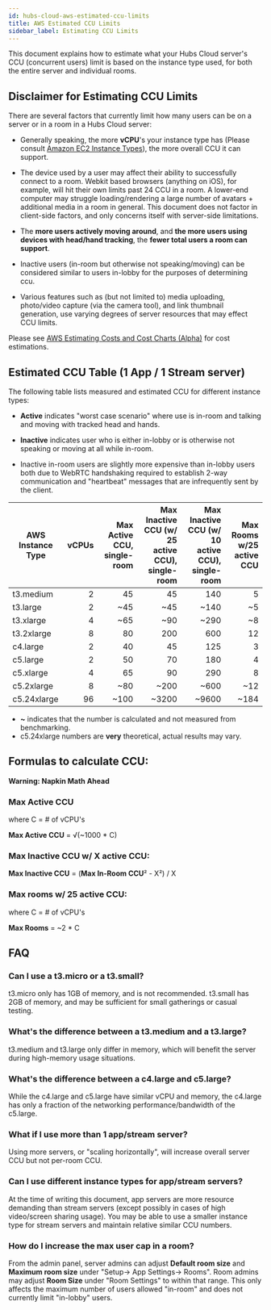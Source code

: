 ```yaml
---
id: hubs-cloud-aws-estimated-ccu-limits
title: AWS Estimated CCU Limits
sidebar_label: Estimating CCU Limits
---
```


This document explains how to estimate what your Hubs Cloud server's CCU (concurrent users) limit is based on the instance type used, for both the entire server and individual rooms.

## Disclaimer for Estimating CCU Limits

There are several factors that currently limit how many users can be on a server or in a room in a Hubs Cloud server: 

* Generally speaking, the more **vCPU**'s your instance type has (Please consult [Amazon EC2 Instance Types](https://aws.amazon.com/ec2/instance-types/)), the more overall CCU it can support.

* The device used by a user may affect their ability to successfully connect to a room. Webkit based browsers (anything on iOS), for example, will hit their own limits past 24 CCU in a room. A lower-end computer may struggle loading/rendering a large number of avatars + additional media in a room in general. This document does not factor in client-side factors, and only concerns itself with server-side limitations.  

* The **more users actively moving around**, and **the more users using devices with head/hand tracking**, the **fewer total users a room can support**. 
 * Inactive users (in-room but otherwise not speaking/moving) can be considered similar to users in-lobby for the purposes of determining ccu. 

* Various features such as (but not limited to) media uploading, photo/video capture (via the camera tool), and link thumbnail generation, use varying degrees of server resources that may effect CCU limits. 


Please see [AWS Estimating Costs and Cost Charts (Alpha)](./hubs-cloud-aws-estimated-cost-charts.md) for cost estimations.

## Estimated CCU Table (1 App / 1 Stream server)

The following table lists measured and estimated CCU for different instance types:

* **Active** indicates "worst case scenario" where use is in-room and talking and moving with tracked head and hands.

* **Inactive** indicates user who is either in-lobby or is otherwise not speaking or moving at all while in-room.
 * Inactive in-room users are slightly more expensive than in-lobby users both due to WebRTC handshaking required to establish 2-way communication and "heartbeat" messages that are infrequently sent by the client.

| AWS Instance Type | vCPUs | Max **Active** CCU, single-room | Max **Inactive** CCU (w/ 25 active CCU), single-room | Max **Inactive** CCU (w/ 10 active CCU), single-room | Max **Rooms** w/25 active CCU |
|-------------------|------:|--------------------------------:|-----------------------------------------------------:|-----------------------------------------------------:|------------------------------:|
| t3.medium         |     2 |                              45 |                                                   45 |                                                  140 |                             5 |
| t3.large          |     2 |                             ~45 |                                                  ~45 |                                                 ~140 |                            ~5 |
| t3.xlarge         |     4 |                             ~65 |                                                  ~90 |                                                 ~290 |                            ~8 |
| t3.2xlarge        |     8 |                              80 |                                                  200 |                                                  600 |                            12 |
| c4.large          |     2 |                              40 |                                                   45 |                                                  125 |                             3 |
| c5.large          |     2 |                              50 |                                                   70 |                                                  180 |                             4 |
| c5.xlarge         |     4 |                              65 |                                                   90 |                                                  290 |                             8 |
| c5.2xlarge        |     8 |                             ~80 |                                                 ~200 |                                                 ~600 |                           ~12 |
| c5.24xlarge       |    96 |                            ~100 |                                                ~3200 |                                                ~9600 |                          ~184 |

* **~** indicates that the number is calculated and not measured from benchmarking.
* c5.24xlarge numbers are **very** theoretical, actual results may vary.

## Formulas to calculate CCU:

**Warning: Napkin Math Ahead**

### Max Active CCU
where C = # of vCPU's

**Max Active CCU** = √(~1000 * C)

### Max Inactive CCU w/ X active CCU:
**Max Inactive CCU** = (**Max In-Room CCU**² - X²) / X

### Max rooms w/ 25 active CCU: 
where C = # of vCPU's

**Max Rooms** = ~2 * C 

## FAQ

### Can I use a t3.micro or a t3.small?
t3.micro only has 1GB of memory, and is not recommended. t3.small has 2GB of memory, and may be sufficient for small gatherings or casual testing. 

### What's the difference between a t3.medium and a t3.large?
t3.medium and t3.large only differ in memory, which will benefit the server during high-memory usage situations.

### What's the difference between a c4.large and c5.large?
While the c4.large and c5.large have similar vCPU and memory, the c4.large has only a fraction of the networking performance/bandwidth of the c5.large.

### What if I use more than 1 app/stream server?
Using more servers, or "scaling horizontally", will increase overall server CCU but not per-room CCU.

### Can I use different instance types for app/stream servers?
At the time of writing this document, app servers are more resource demanding than stream servers (except possibly in cases of high video/screen sharing usage). You may be able to use a smaller instance type for stream servers and maintain relative similar CCU numbers.

### How do I increase the max user cap in a room?
From the admin panel, server admins can adjust **Default room size** and **Maximum room size** under "Setup-> App Settings-> Rooms". Room admins may adjust **Room Size** under "Room Settings" to within that range. This only affects the maximum number of users allowed "in-room" and does not currently limit "in-lobby" users. 
